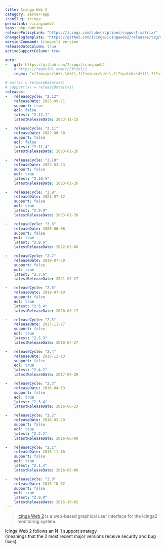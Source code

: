 ```yaml
---
title: Icinga Web 2
category: server-app
iconSlug: icinga
permalink: /icingaweb2
tags: php-runtime
releasePolicyLink: "https://icinga.com/subscriptions/support-matrix/"
changelogTemplate: "https://github.com/Icinga/icingaweb2/releases/tag/v__LATEST__/"
versionCommand: icingacli version
releaseDateColumn: true
activeSupportColumn: true

auto:
-   git: https://github.com/Icinga/icingaweb2
    # https://regex101.com/r/ZfYzkl/2
    regex: ^v(?<major>\d+\.\d+)\.?(?<minor>\d+)\.?(?<patch>\d+)?\.?(?<tiny>\d+)?$

# eol(x) = releaseDate(x+2)
# support(x) = releaseDate(x+1)
releases:
-   releaseCycle: "2.12"
    releaseDate: 2023-09-21
    support: true
    eol: false
    latest: "2.12.1"
    latestReleaseDate: 2023-11-15

-   releaseCycle: "2.11"
    releaseDate: 2022-06-30
    support: false
    eol: false
    latest: "2.11.4"
    latestReleaseDate: 2023-01-26

-   releaseCycle: "2.10"
    releaseDate: 2022-03-23
    support: false
    eol: true
    latest: "2.10.5"
    latestReleaseDate: 2023-01-26

-   releaseCycle: "2.9"
    releaseDate: 2021-07-12
    support: false
    eol: true
    latest: "2.9.9"
    latestReleaseDate: 2023-01-26

-   releaseCycle: "2.8"
    releaseDate: 2020-06-08
    support: false
    eol: true
    latest: "2.8.6"
    latestReleaseDate: 2022-03-08

-   releaseCycle: "2.7"
    releaseDate: 2019-07-30
    support: false
    eol: true
    latest: "2.7.6"
    latestReleaseDate: 2021-07-27

-   releaseCycle: "2.6"
    releaseDate: 2018-07-19
    support: false
    eol: true
    latest: "2.6.4"
    latestReleaseDate: 2020-08-17

-   releaseCycle: "2.5"
    releaseDate: 2017-11-27
    support: false
    eol: true
    latest: "2.5.3"
    latestReleaseDate: 2018-04-27

-   releaseCycle: "2.4"
    releaseDate: 2016-12-13
    support: false
    eol: true
    latest: "2.4.2"
    latestReleaseDate: 2017-09-28

-   releaseCycle: "2.3"
    releaseDate: 2016-04-13
    support: false
    eol: true
    latest: "2.3.4"
    latestReleaseDate: 2016-06-23

-   releaseCycle: "2.2"
    releaseDate: 2016-02-29
    support: false
    eol: true
    latest: "2.2.2"
    latestReleaseDate: 2016-06-09

-   releaseCycle: "2.1"
    releaseDate: 2015-11-16
    support: false
    eol: true
    latest: "2.1.4"
    latestReleaseDate: 2016-06-09

-   releaseCycle: "2.0"
    releaseDate: 2015-10-02
    support: false
    eol: true
    latest: "2.0.0"
    latestReleaseDate: 2015-10-02
---
```


> [Icinga Web 2](https://icinga.com/docs/icinga-web/latest/doc/01-About/) is a web-based graphical user interface for the Icinga2 monitoring system. 

Icinga Web 2 follows an N-1 support strategy  
(meanings that the 2 most recent major versions receive security and bug fixes)
